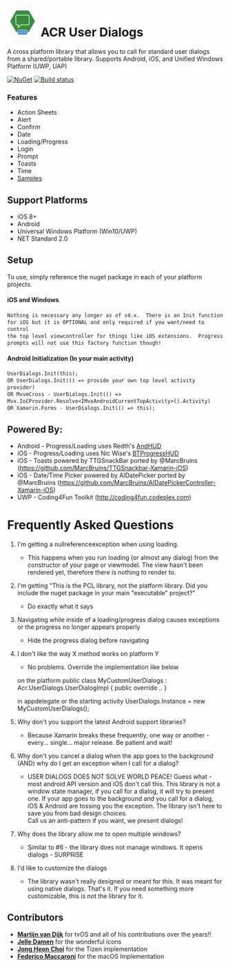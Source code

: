 ﻿# <img src="icon.png" width="71" height="71"/> ACR User Dialogs

A cross platform library that allows you to call for standard user dialogs from a shared/portable library.
Supports Android, iOS, and Unified Windows Platform (UWP, UAP)

[![NuGet](https://img.shields.io/nuget/v/Acr.UserDialogs.svg?maxAge=2592000)](https://www.nuget.org/packages/Acr.UserDialogs/)
[![Build status](https://dev.azure.com/allanritchie/Plugins/_apis/build/status/UserDialogs)](https://dev.azure.com/allanritchie/Plugins/_build/latest?definitionId=8)


### Features

* Action Sheets
* Alert
* Confirm
* Date
* Loading/Progress
* Login
* Prompt
* Toasts
* Time
* [Samples](https://github.com/aritchie/userdialogs/tree/master/src/Samples/Samples)


## Support Platforms

* iOS 8+
* Android
* Universal Windows Platform (Win10/UWP)
* NET Standard 2.0

## Setup

To use, simply reference the nuget package in each of your platform projects.

#### iOS and Windows

    Nothing is necessary any longer as of v4.x.  There is an Init function for iOS but it is OPTIONAL and only required if you want/need to control
    the top level viewcontroller for things like iOS extensions.  Progress prompts will not use this factory function though!

#### Android Initialization (In your main activity)

    UserDialogs.Init(this);
    OR UserDialogs.Init(() => provide your own top level activity provider)
    OR MvvmCross - UserDialogs.Init(() => Mvx.IoCProvider.Resolve<IMvxAndroidCurrentTopActivity>().Activity)
    OR Xamarin.Forms - UserDialogs.Init(() => this);


## Powered By:

* Android - Progress/Loading uses Redth's [AndHUD](https://github.com/Redth/AndHUD)
* iOS - Progress/Loading uses Nic Wise's [BTProgressHUD](https://github.com/nicwise/BTProgressHUD)
* iOS - Toasts powered by TTGSnackBar ported by @MarcBruins (https://github.com/MarcBruins/TTGSnackbar-Xamarin-iOS)
* iOS - Date/Time Picker powered by AIDatePicker ported by @MarcBruins (https://github.com/MarcBruins/AIDatePickerController-Xamarin-iOS)
* UWP - Coding4Fun Toolkit (http://coding4fun.codeplex.com)

# Frequently Asked Questions

1. I'm getting a nullreferenceexception when using loading.
    * This happens when you run loading (or almost any dialog) from the constructor of your page or viewmodel.  The view hasn't been rendered yet, therefore there is nothing to render to.

2. I'm getting "This is the PCL library, not the platform library.  Did you include the nuget package in your main "executable" project?"
    * Do exactly what it says

3. Navigating while inside of a loading/progress dialog causes exceptions or the progress no longer appears properly
    * Hide the progress dialog before navigating

4. I don't like the way X method works on platform Y
    * No problems.  Override the implementation like below


    on the platform
    public class MyCustomUserDialogs : Acr.UserDialogs.UserDialogImpl {
            public override ..
    }

    in appdelegate or the starting activity
    UserDialogs.Instance = new MyCustomUserDialogs();

5. Why don't you support the latest Android support libraries?

    * Because Xamarin breaks these frequently, one way or another - every... single... major release.  Be patient and wait!

6. Why don't you cancel a dialog when the app goes to the background (AND) why do I get an exception when I call for a dialog?

    * USER DIALOGS DOES NOT SOLVE WORLD PEACE! Guess what - most android API version and iOS don't call this.  This library is not a window state manager, if you call for a dialog, 
        it will try to present one.  If your app goes to the background and you call for a dialog, iOS & Android are tossing you the exception.  The library isn't here to save you from bad design choices.  
        Call us an anti-pattern if you want, we present dialogs!

7. Why does the library allow me to open multiple windows?

    * Similar to #6 - the library does not manage windows.  It opens dialogs - SURPRISE
    
8. I'd like to customize the dialogs

    * The library wasn't really designed or meant for this.  It was meant for using native dialogs.  That's it.  If you need something more customizable, this is not the library for it.
    
## Contributors

* **[Martijn van Dijk](https://github.com/martijn00)** for tvOS and all of his contributions over the years!!
* **[Jelle Damen](https://twitter.com/JelleDamen)** for the wonderful icons
* **[Jong Heon Choi](https://github.com/JongHeonChoi)** for the Tizen implementation
* **[Federico Maccaroni](https://github.com/fedemkr)** for the macOS Implementation